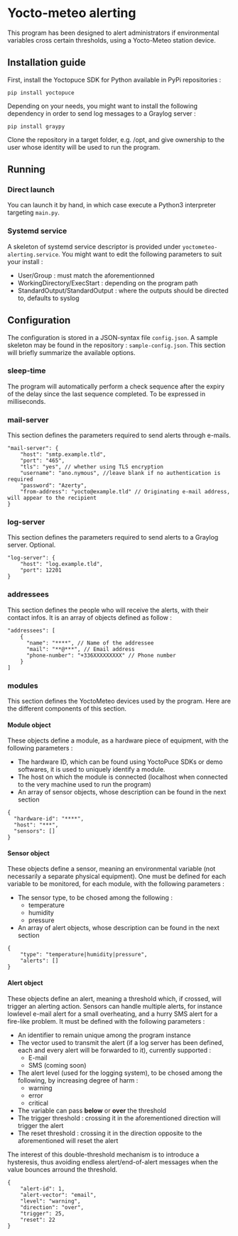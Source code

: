 # Yocto-meteo alerting

This program has been designed to alert administrators if environmental variables cross certain thresholds, using a Yocto-Meteo station device.

## Installation guide

First, install the Yoctopuce SDK for Python available in PyPi repositories :
```
pip install yoctopuce
```

Depending on your needs, you might want to install the following dependency in order to send log messages to a Graylog server :
```
pip install graypy
```

Clone the repository in a target folder, e.g. /opt, and give ownership to the user whose identity will be used to run the program.

## Running

### Direct launch
You can launch it by hand, in which case execute a Python3 interpreter targeting `main.py`.

### Systemd service
A skeleton of systemd service descriptor is provided under `yoctometeo-alerting.service`.
You might want to edit the following parameters to suit your install :
- User/Group : must match the aforementionned
- WorkingDirectory/ExecStart : depending on the program path
- StandardOutput/StandardOutput : where the outputs should be directed to, defaults to syslog


## Configuration

The configuration is stored in a JSON-syntax file `config.json`. A sample skeleton may be found in the repository : `sample-config.json`.
This section will briefly summarize the available options.

### sleep-time

The program will automatically perform a check sequence after the expiry of the delay since the last sequence completed.
To be expressed in milliseconds.

### mail-server

This section defines the parameters required to send alerts through e-mails.
```
"mail-server": {
    "host": "smtp.example.tld",
    "port": "465",
    "tls": "yes", // whether using TLS encryption
    "username": "ano.nymous", //leave blank if no authentication is required
    "password": "Azerty",
    "from-address": "yocto@example.tld" // Originating e-mail address, will appear to the recipient
}
```

### log-server

This section defines the parameters required to send alerts to a Graylog server. Optional.
```
"log-server": {
    "host": "log.example.tld",
    "port": 12201
}
```

### addressees

This section defines the people who will receive the alerts, with their contact infos.
It is an array of objects defined as follow :
```
"addressees": [
    {
      "name": "****", // Name of the addressee
      "mail": "**@***", // Email address
      "phone-number": "+336XXXXXXXXX" // Phone number
    }
]
```

### modules

This section defines the YoctoMeteo devices used by the program. Here are the different components of this section.

#### Module object

These objects define a module, as a hardware piece of equipment, with the following parameters :
- The hardware ID, which can be found using YoctoPuce SDKs or demo softwares, it is used to uniquely identify a module.
- The host on which the module is connected (localhost when connected to the very machine used to run the program)
- An array of sensor objects, whose description can be found in the next section

```
{
  "hardware-id": "****",
  "host": "***",
  "sensors": []
}
```

#### Sensor object

These objects define a sensor, meaning an environmental variable (not necessarily a separate physical equipment).
One must be defined for each variable to be monitored, for each module, with the following parameters :
- The sensor type, to be chosed among the following :
    - temperature
    - humidity
    - pressure
- An array of alert objects, whose description can be found in the next section

```
{
    "type": "temperature|humidity|pressure",
    "alerts": []
}
```

#### Alert object

These objects define an alert, meaning a threshold which, if crossed, will trigger an alerting action.
Sensors can handle multiple alerts, for instance lowlevel e-mail alert for a small overheating, and a hurry SMS alert for a fire-like problem.
It must be defined with the following parameters :
- An identifier to remain unique among the program instance
- The vector used to transmit the alert (if a log server has been defined, each and every alert will be forwarded to it), currently supported :
    - E-mail
    - SMS (coming soon)
- The alert level (used for the logging system), to be chosed among the following, by increasing degree of harm :
    - warning
    - error
    - critical
- The variable can pass **below** or **over** the threshold
- The trigger threshold : crossing it in the aforementioned direction will trigger the alert
- The reset threshold : crossing it in the direction opposite to the aforementioned will reset the alert

The interest of this double-threshold mechanism is to introduce a hysteresis,
thus avoiding endless alert/end-of-alert messages when the value bounces arround the threshold.

```
{
    "alert-id": 1,
    "alert-vector": "email",
    "level": "warning",
    "direction": "over",
    "trigger": 25,
    "reset": 22
}
```